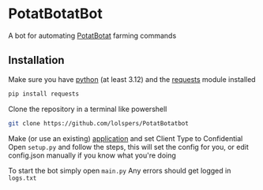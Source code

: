 # PotatBotatBot
A bot for automating [PotatBotat](https://potat.app) farming commands

## Installation
Make sure you have [python](https://www.python.org/downloads/) (at least 3.12) and the [requests](https://pypi.org/project/requests/) module installed
```bash
pip install requests
```

Clone the repository in a terminal like powershell
```bash
git clone https://github.com/lolspers/PotatBotatbot
```

Make (or use an existing) [application](https://dev.twitch.tv/console/apps) and set Client Type to Confidential
Open `setup.py` and follow the steps, this will set the config for you, or edit config.json manually if you know what you're doing

To start the bot simply open `main.py`
Any errors should get logged in `logs.txt`